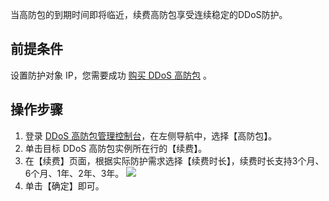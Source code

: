 
当高防包的到期时间即将临近，续费高防包享受连续稳定的DDoS防护。

## 前提条件
设置防护对象 IP，您需要成功 [购买 DDoS 高防包](https://cloud.tencent.com/document/product/1021/31479) 。

## 操作步骤
1. 登录 [DDoS 高防包管理控制台](https://console.cloud.tencent.com/antiddos-native/package)，在左侧导航中，选择【高防包】。
2. 单击目标 DDoS 高防包实例所在行的【续费】。
3. 在【续费】页面，根据实际防护需求选择【续费时长】，续费时长支持3个月、6个月、1年、2年、3年。
![](https://main.qcloudimg.com/raw/f69a79cb68a78100b17ff25f8df0b2ea.png)
4. 单击【确定】即可。
